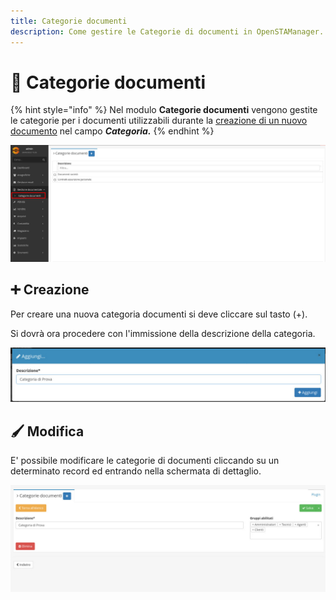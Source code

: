 ```yaml
---
title: Categorie documenti
description: Come gestire le Categorie di documenti in OpenSTAManager.
---
```


# 📑 Categorie documenti

{% hint style="info" %}
Nel modulo **Categorie documenti** vengono gestite le categorie per i documenti utilizzabili durante la [creazione di un nuovo documento](broken-reference/) nel campo _**Categoria.**_
{% endhint %}

![](<../../.gitbook/assets/image (91) (1) (1).png>)

## ➕ Creazione

Per creare una nuova categoria documenti si deve cliccare sul tasto (+).

Si dovrà ora procedere con l'immissione della descrizione della categoria.

![](<../../.gitbook/assets/image (92) (1) (1) (1).png>)

## 🖌️ Modifica

E' possibile modificare le categorie di documenti cliccando su un determinato record ed entrando nella schermata di dettaglio.

![](<../../.gitbook/assets/image (63) (1) (1) (1).png>)
